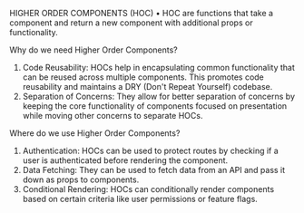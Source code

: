 HIGHER ORDER COMPONENTS (HOC)
•	HOC are functions that take a component and return a new component with additional props or functionality.

Why do we need Higher Order Components?
1)	Code Reusability: HOCs help in encapsulating common functionality that can be reused across multiple components. This promotes code reusability and maintains a DRY (Don't Repeat Yourself) codebase.
2)	Separation of Concerns: They allow for better separation of concerns by keeping the core functionality of components focused on presentation while moving other concerns to separate HOCs.

Where do we use Higher Order Components?
1)	Authentication: HOCs can be used to protect routes by checking if a user is authenticated before rendering the component.
2)	Data Fetching: They can be used to fetch data from an API and pass it down as props to components.
3)	Conditional Rendering: HOCs can conditionally render components based on certain criteria like user permissions or feature flags.


